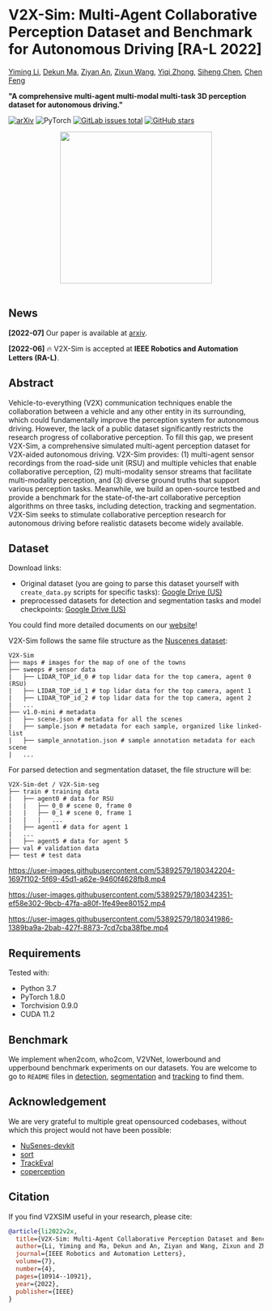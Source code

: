 # V2X-Sim: Multi-Agent Collaborative Perception Dataset and Benchmark for Autonomous Driving [RA-L 2022]

[Yiming Li](https://scholar.google.com/citations?user=i_aajNoAAAAJ), [Dekun Ma](https://dekun.me), [Ziyan An](https://ziyanan.github.io/), [Zixun Wang](), [Yiqi Zhong](https://www.linkedin.com/in/yiqi-zhong-078548129), [Siheng Chen](https://scholar.google.com/citations?user=W_Q33RMAAAAJ&hl=en), [Chen Feng](https://scholar.google.com/citations?user=YeG8ZM0AAAAJ)

**"A comprehensive multi-agent multi-modal multi-task 3D perception dataset for autonomous driving."**

[![arXiv](https://img.shields.io/badge/Website-V2X--Sim-blue)](https://ai4ce.github.io/V2X-Sim/) 
![PyTorch](https://img.shields.io/badge/PyTorch-%23EE4C2C.svg?logo=PyTorch&logoColor=white)
[![GitLab issues total](https://badgen.net/github/issues/ai4ce/V2X-Sim)](https://gitlab.com/ai4ce/V2X-Sim/issues)
[![GitHub stars](https://img.shields.io/github/stars/ai4ce/V2X-Sim.svg?style=social&label=Star&maxAge=2592000)](https://GitHub.com/ai4ce/V2X-Sim/stargazers/)
<div align="center">
    <img src="https://s2.loli.net/2022/06/15/cbs6hS2NHT7pDPL.png" height="300">
</div>
<br>

## News
**[2022-07]**  Our paper is available at [arxiv](https://arxiv.org/pdf/2202.08449.pdf).

**[2022-06]**  🔥 V2X-Sim is accepted at **IEEE Robotics and Automation Letters (RA-L)**.

## Abstract

Vehicle-to-everything (V2X) communication techniques enable the collaboration between a vehicle and any other
entity in its surrounding, which could fundamentally improve
the perception system for autonomous driving. However, the
lack of a public dataset significantly restricts the research
progress of collaborative perception. To fill this gap, we present
V2X-Sim, a comprehensive simulated multi-agent perception
dataset for V2X-aided autonomous driving. V2X-Sim provides:
(1) multi-agent sensor recordings from the road-side unit (RSU)
and multiple vehicles that enable collaborative perception, (2)
multi-modality sensor streams that facilitate multi-modality
perception, and (3) diverse ground truths that support various
perception tasks. Meanwhile, we build an open-source testbed
and provide a benchmark for the state-of-the-art collaborative
perception algorithms on three tasks, including detection, tracking and segmentation. V2X-Sim seeks to stimulate collaborative
perception research for autonomous driving before realistic
datasets become widely available.



## Dataset

Download links:
- Original dataset (you are going to parse this dataset yourself with `create_data.py` scripts for specific tasks): [Google Drive (US)](https://drive.google.com/drive/folders/1nVmY7g_kprOX-I0Bqsiz6-zdJM-UXFXa)  
- preprocessed datasets for detection and segmentation tasks and model checkpoints: [Google Drive (US)](https://drive.google.com/drive/folders/1NMag-yZSflhNw4y22i8CHTX5l8KDXnNd?usp=sharing)   

You could find more detailed documents on our [website](https://ai4ce.github.io/V2X-Sim/index.html)!

V2X-Sim follows the same file structure as the [Nuscenes dataset](https://www.nuscenes.org/):
```
V2X-Sim
├── maps # images for the map of one of the towns
├── sweeps # sensor data
|   ├── LIDAR_TOP_id_0 # top lidar data for the top camera, agent 0 (RSU)
|   ├── LIDAR_TOP_id_1 # top lidar data for the top camera, agent 1
|   ├── LIDAR_TOP_id_2 # top lidar data for the top camera, agent 2
|   ...
├── v1.0-mini # metadata
|   ├── scene.json # metadata for all the scenes
|   ├── sample.json # metadata for each sample, organized like linked-list
|   ├── sample_annotation.json # sample annotation metadata for each scene
|   ...
```

For parsed detection and segmentation dataset, the file structure will be:
```
V2X-Sim-det / V2X-Sim-seg
├── train # training data
|   ├── agent0 # data for RSU
|   |   ├── 0_0 # scene 0, frame 0
|   |   ├── 0_1 # scene 0, frame 1
|   |   |   ...
|   ├── agent1 # data for agent 1
|   ...
|   ├── agent5 # data for agent 5
├── val # validation data
├── test # test data
```


https://user-images.githubusercontent.com/53892579/180342204-1697f102-5f69-45d1-a62e-9460f4628fb8.mp4

https://user-images.githubusercontent.com/53892579/180342351-ef58e302-9bcb-47fa-a80f-1fe49ee80152.mp4

https://user-images.githubusercontent.com/53892579/180341986-1389ba9a-2bab-427f-8873-7cd7cba38fbe.mp4

## Requirements

Tested with:

- Python 3.7
- PyTorch 1.8.0
- Torchvision 0.9.0
- CUDA 11.2



## Benchmark

We implement when2com, who2com, V2VNet, lowerbound and upperbound benchmark experiments on our datasets. You are welcome to go to `README` files in [detection](https://github.com/coperception/coperception/tree/master/tools/det), [segmentation](https://github.com/coperception/coperception/tree/master/tools/seg) and [tracking](https://github.com/coperception/coperception/tree/master/tools/track) to find them.



## Acknowledgement

We are very grateful to multiple great opensourced codebases, without which this project would not have been possible:

- [NuSenes-devkit](https://github.com/nutonomy/nuscenes-devkit)
- [sort](https://github.com/abewley/sort)
- [TrackEval](https://github.com/JonathonLuiten/TrackEval)
- [coperception](https://github.com/coperception/coperception)

## Citation

If you find V2XSIM useful in your research, please cite:

```bibtex
@article{li2022v2x,
  title={V2X-Sim: Multi-Agent Collaborative Perception Dataset and Benchmark for Autonomous Driving},
  author={Li, Yiming and Ma, Dekun and An, Ziyan and Wang, Zixun and Zhong, Yiqi and Chen, Siheng and Feng, Chen},
  journal={IEEE Robotics and Automation Letters},
  volume={7},
  number={4},
  pages={10914--10921},
  year={2022},
  publisher={IEEE}
}
```

